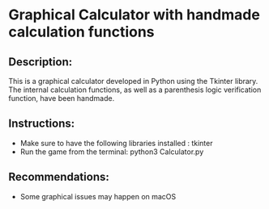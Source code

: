 # Graphical Calculator with handmade calculation functions

## Description:
This is a graphical calculator developed in Python using the Tkinter library.
<br> The internal calculation functions, as well as a parenthesis logic verification function, have been handmade.

## Instructions:
- Make sure to have the following libraries installed : tkinter
- Run the game from the terminal: python3 Calculator.py

## Recommendations:
- Some graphical issues may happen on macOS
